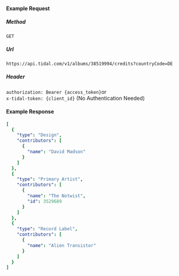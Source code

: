 #### Example Request
##### Method
```GET```
##### Url
```https://api.tidal.com/v1/albums/38519994/credits?countryCode=DE```
##### Header
```authorization: Bearer {access_token}```or\
```x-tidal-token: {client_id}``` (No Authentication Needed)
#### Example Response

``` yaml
[
  {
    "type": "Design",
    "contributors": [
      {
        "name": "David Madson"
      }
    ]
  },
  {
    "type": "Primary Artist",
    "contributors": [
      {
        "name": "The Notwist",
        "id": 3529689
      }
    ]
  },
  {
    "type": "Record Label",
    "contributors": [
      {
        "name": "Alien Transistor"
      }
    ]
  }
]
```
